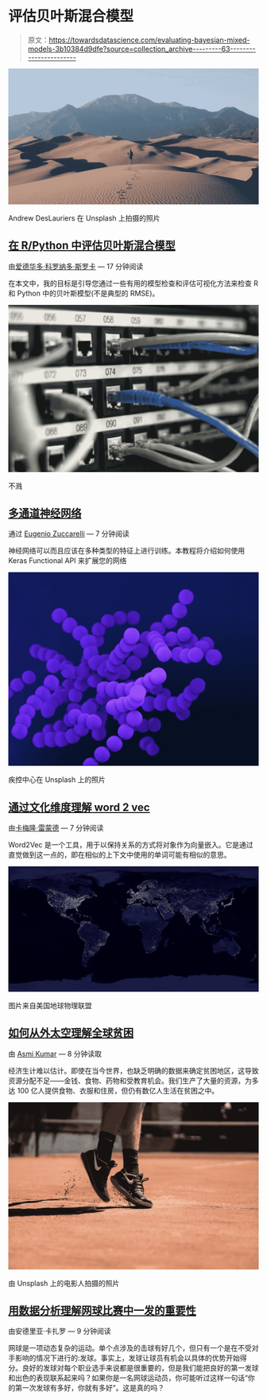 # 评估贝叶斯混合模型

> 原文：<https://towardsdatascience.com/evaluating-bayesian-mixed-models-3b10384d9dfe?source=collection_archive---------63----------------------->

![](img/7789588d124006af0503d15bc905557e.png)

Andrew DesLauriers 在 Unsplash 上拍摄的照片

## [在 R/Python 中评估贝叶斯混合模型](/evaluating-bayesian-mixed-models-in-r-python-27d344a03016)

由[爱德华多·科罗纳多·斯罗卡](https://medium.com/u/536b40f7c75e?source=post_page-----3b10384d9dfe--------------------------------) — 17 分钟阅读

在本文中，我的目标是引导您通过一些有用的模型检查和评估可视化方法来检查 R 和 Python 中的贝叶斯模型(不是典型的 RMSE)。

![](img/68d50e56dd3b95f4b912eec6665e6a6b.png)

不溅

## [多通道神经网络](/the-multi-channel-neural-network-26551bdfab6c)

通过 [Eugenio Zuccarelli](https://medium.com/u/d0d529173bc4?source=post_page-----3b10384d9dfe--------------------------------) — 7 分钟阅读

神经网络可以而且应该在多种类型的特征上进行训练。本教程将介绍如何使用 Keras Functional API 来扩展您的网络

![](img/ba1d12fc7ca9c347d3e5c578231f8094.png)

疾控中心在 Unsplash 上的照片

## [通过文化维度理解 word 2 vec](/understanding-word2vec-through-cultural-dimensions-39934ae72926)

由[卡梅隆·雷蒙德](https://medium.com/u/fe7fe51535dd?source=post_page-----3b10384d9dfe--------------------------------) — 7 分钟阅读

Word2Vec 是一个工具，用于以保持关系的方式将对象作为向量嵌入。它是通过直觉做到这一点的，即在相似的上下文中使用的单词可能有相似的意思。

![](img/1cce5becb30258546857c95e2327cc91.png)

图片来自美国地球物理联盟

## [如何从外太空理解全球贫困](/how-to-understand-global-poverty-from-outer-space-442e2a5c3666)

由 [Asmi Kumar](https://medium.com/u/1ededbff81bb?source=post_page-----3b10384d9dfe--------------------------------) — 8 分钟读取

经济生计难以估计。即使在当今世界，也缺乏明确的数据来确定贫困地区，这导致资源分配不足——金钱、食物、药物和受教育机会。我们生产了大量的资源，为多达 100 亿人提供食物、衣服和住房，但仍有数亿人生活在贫困之中。

![](img/a4aff63c6b9ecb170468a52d3a2a3934.png)

由 Unsplash 上的电影人拍摄的照片

## [用数据分析理解网球比赛中一发的重要性](/understanding-the-importance-of-first-serve-in-tennis-with-data-analysis-4829ab088d36)

由安德里亚·卡扎罗 — 9 分钟阅读

网球是一项动态复杂的运动。单个点涉及的击球有好几个，但只有一个是在不受对手影响的情况下进行的:发球。事实上，发球让球员有机会以具体的优势开始得分。良好的发球对每个职业选手来说都是很重要的，但是我们能把良好的第一发球和出色的表现联系起来吗？如果你是一名网球运动员，你可能听过这样一句话“你的第一次发球有多好，你就有多好”。这是真的吗？